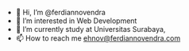 - 👋 Hi, I’m @ferdiannovendra
- 👀 I’m interested in Web Development
- 🌱 I’m currently study at Universitas Surabaya, 
- 📫 How to reach me ehnov@ferdiannovendra.com


